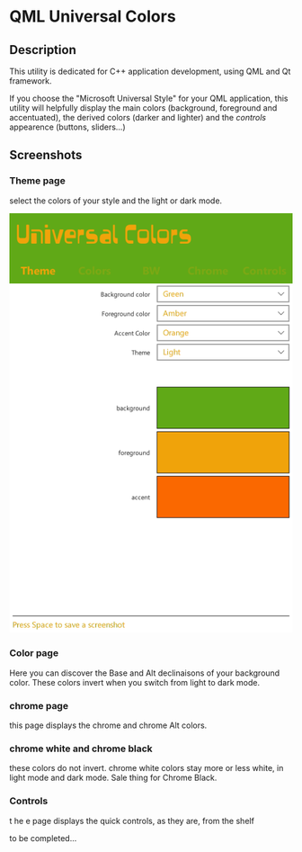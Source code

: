 # QML Universal Colors

## Description 

This utility is dedicated for C++ application development, using QML and Qt framework.

If you choose the "Microsoft Universal Style" for your QML application, this utility will helpfully display the main colors (background, foreground and accentuated), the derived colors (darker and lighter) and the *controls* appearence (buttons, sliders...)

## Screenshots

### Theme page

select the colors of your style and the light or dark mode. 

![theme light](Docs/GrAmOr-1-theme-light.png)

### Color page 

Here you can discover the Base and Alt declinaisons of your background color. These colors invert when you switch from light to dark mode.


### chrome page

this page displays the chrome and chrome Alt colors.


### chrome white and chrome black 

these colors do not invert.
chrome white colors stay more or less white, in light mode and dark mode.
Sale thing for Chrome Black.

### Controls

t he e page displays the quick controls, as they are, from the shelf


to be completed...